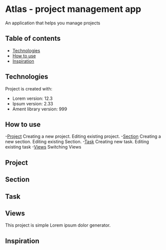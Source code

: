 # Atlas - project management app

An application that helps you manage projects

## Table of contents

- [Technologies](#technologies)
- [How to use](#how-to-use)
- [Inspiration](#inspiration)

## Technologies

Project is created with:

- Lorem version: 12.3
- Ipsum version: 2.33
- Ament library version: 999

## How to use

-[Project](#project)
Creating a new project.
Editing existing project. 
-[Section](#section)
Creating a new section.
Editing existing Section.
-[Task](#task)
Creating new task.
Editing existing task 
-[Views](views)
Switching Views

## Project

## Section

## Task

## Views

This project is simple Lorem ipsum dolor generator.

## Inspiration
